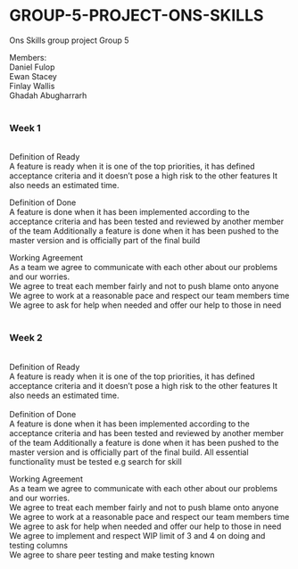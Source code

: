 # GROUP-5-PROJECT-ONS-SKILLS

Ons Skills group project
Group 5

Members:
<br>
Daniel Fulop
<br>
Ewan Stacey
<br>
Finlay Wallis
<br>
Ghadah Abugharrarh
<br>
<br>
<h3>Week 1</h3>
<br>
Definition of Ready<br>
A feature is ready when it is one of the top priorities, it has defined acceptance criteria and it doesn’t pose a high risk to the other features
It also needs an estimated time.<br>

Definition of Done<br>
A feature is done when it has been implemented according to the acceptance criteria and has been tested and reviewed by another member of the team
Additionally a feature is done when it has been pushed to the master version and is officially part of the final build
<br>

Working Agreement
<br>
As a team we agree to communicate with each other about our problems and our worries.<br>
We agree to treat each member fairly and not to push blame onto anyone<br>
We agree to work at a reasonable pace and respect our team members time<br>
We agree to ask for help when needed and offer our help to those in need<br>
<br>

<h3>Week 2</h3>

<br>
Definition of Ready
<br>
A feature is ready when it is one of the top priorities, it has defined acceptance criteria and it doesn’t pose a high risk to the other features
It also needs an estimated time.
<br>

<br>
Definition of Done 
<br>
A feature is done when it has been implemented according to the acceptance criteria and has been tested and reviewed by another member of the team
Additionally a feature is done when it has been pushed to the master version and is officially part of the final build. All essential functionality must be tested e.g search for skill
<br>

Working Agreement
<br>
As a team we agree to communicate with each other about our problems and our worries.<br>
We agree to treat each member fairly and not to push blame onto anyone<br>
We agree to work at a reasonable pace and respect our team members time<br>
We agree to ask for help when needed and offer our help to those in need<br>
We agree to implement and respect WIP limit of 3 and 4 on doing and testing columns<br>
We agree to share peer testing and make testing known
<br>


